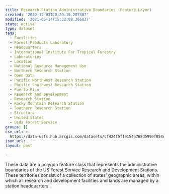 ```yaml
---
title: Research Station Administrative Boundaries (Feature Layer)
created: '2020-12-03T20:29:15.207387'
modified: '2021-05-14T15:32:08.366837'
state: active
type: dataset
tags:
  - Facilities
  - Forest Products Laboratory
  - Headquarters
  - International Institute For Tropical Forestry
  - Laboratories
  - Location
  - National Resource Management Use
  - Northern Research Station
  - Open Data
  - Pacific Northwest Research Station
  - Pacific Southwest Research Station
  - Puerto Rico
  - Research And Development
  - Research Station
  - Rocky Mountain Research Station
  - Southern Research Station
  - Structure
  - United States
  - Usda Forest Service
groups: []
csv_url: >-
  https://data-usfs.hub.arcgis.com/datasets/cf424f5f1e154a768d599ef054c0373a_1.csv?outSR=%7B%22latestWkid%22%3A4269%2C%22wkid%22%3A4269%7D
json_url: ''
layout: post

---
```

These data are a polygon feature class that represents the administrative boundaries of the US Forest Service Research and Development Stations. These territories consist of a collection of states' geographic areas, within which all research and development facilities and lands are managed by a station headquarters.
